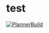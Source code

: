 # test

[![PlannerBuild](https://github.com/Noxell-zs/test/actions/workflows/main.yml/badge.svg)](https://github.com/Noxell-zs/test/actions/workflows/main.yml)

